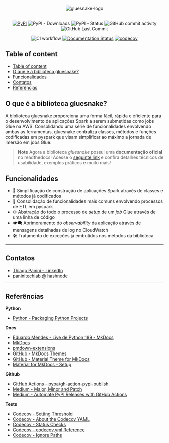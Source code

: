 <div align="center">
    <br><img src="https://github.com/ThiagoPanini/gluesnake/blob/feature/repo-first-organization/docs/assets/imgs/header-readme.png?raw=true" alt="gluesnake-logo">
</div>

<div align="center">  
  <br>
  
  [![PyPI](https://img.shields.io/pypi/v/gluesnake?color=purple)](https://pypi.org/project/gluesnake/)
  ![PyPI - Downloads](https://img.shields.io/pypi/dm/gluesnake?color=purple)
  ![PyPI - Status](https://img.shields.io/pypi/status/gluesnake?color=purple)
  ![GitHub commit activity](https://img.shields.io/github/commit-activity/m/ThiagoPanini/gluesnake?color=purple)
  ![GitHub Last Commit](https://img.shields.io/github/last-commit/ThiagoPanini/gluesnake?color=purple)
  <br>

  ![CI workflow](https://img.shields.io/github/actions/workflow/status/ThiagoPanini/gluesnake/ci-main.yml?label=ci)
  [![Documentation Status](https://readthedocs.org/projects/gluesnake/badge/?version=latest)](https://gluesnake.readthedocs.io/pt/latest/?badge=latest)
  [![codecov](https://codecov.io/gh/ThiagoPanini/gluesnake/branch/main/graph/badge.svg?token=zSdFO9jkD8)](https://codecov.io/gh/ThiagoPanini/gluesnake)

</div>

## Table of content

- [Table of content](#table-of-content)
- [O que é a biblioteca gluesnake?](#o-que-é-a-biblioteca-gluesnake)
- [Funcionalidades](#funcionalidades)
- [Contatos](#contatos)
- [Referências](#referências)


## O que é a biblioteca gluesnake?

A biblioteca gluesnake proporciona uma forma fácil, rápida e eficiente para o desenvolvimento de aplicações Spark a serem submetidas como jobs Glue na AWS. Consolidando uma série de funcionalidades envolvendo ambas as ferramentas, gluesnake centraliza classes, métodos e funções codificadas em pyspark que visam simplificar ao máximo a jornada de imersão em jobs Glue.

> **Note**
> Agora a biblioteca *gluesnake* possui uma **documentação oficial** no readthedocs! Acesse o [seguinte link](https://gluesnake.readthedocs.io/pt/latest/) e confira detalhes técnicos de usabilidade, exemplos práticos e muito mais!


## Funcionalidades

- 🤖 Simplificação de construção de aplicações Spark através de classes e métodos já codificados
- 🌟 Consolidação de funcionalidades mais comuns envolvendo processos de ETL em pyspark
- ⚙️ Abstração do todo o processo de *setup* de um *job* Glue através de uma linha de código
- 👁️‍🗨️ Aprimoramento do *observability* da aplicação através de mensagens detalhadas de log no CloudWatch
- 🛠️ Tratamento de exceções já embutidos nos métodos da biblioteca

___

## Contatos

- [Thiago Panini - LinkedIn](https://www.linkedin.com/in/thiago-panini/)
- [paninitechlab @ hashnode](https://panini.hashnode.dev/)

___

## Referências

**Python**

- [Python - Packaging Python Projects](https://packaging.python.org/en/latest/tutorials/packaging-projects/)

**Docs**

- [Eduardo Mendes - Live de Python 189 - MkDocs](https://www.youtube.com/watch?v=GW6nAJ1NHUQ&t=2s&ab_channel=EduardoMendes)
- [MkDocs](https://www.mkdocs.org/)
- [pmdown-extensions](https://facelessuser.github.io/pymdown-extensions/)
- [GitHub - MkDocs Themes](https://github.com/mkdocs/mkdocs/wiki/MkDocs-Themes)
- [GitHub - Material Theme for MkDocs](https://github.com/squidfunk/mkdocs-material)
- [Material for MkDocs - Setup](https://squidfunk.github.io/mkdocs-material/setup/changing-the-colors/)

**Github**

- [GitHub Actions - pypa/gh-action-pypi-publish](https://github.com/marketplace/actions/pypi-publish)
- [Medium - Major, Minor and Patch](https://medium.com/fiverr-engineering/major-minor-patch-a5298e2e1798)
- [Medium - Automate PyPI Releases with GitHub Actions](https://medium.com/@VersuS_/automate-pypi-releases-with-github-actions-4c5a9cfe947d)

**Tests**

- [Codecov - Setting Threshold](https://github.com/codecov/codecov-action/issues/554#issuecomment-1261250304)
- [Codecov - About the Codecov YAML](https://docs.codecov.com/docs/codecov-yaml)
- [Codecov - Status Checks](https://docs.codecov.com/docs/commit-status)
- [Codecov - codecov.yml Reference](https://docs.codecov.com/docs/codecovyml-reference)
- [Codecov - Ignore Paths](https://docs.codecov.com/docs/ignoring-paths)